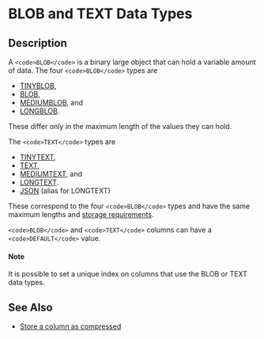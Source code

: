
# BLOB and TEXT Data Types

## Description


A `<code>BLOB</code>` is a binary large object that can hold a variable amount of
data. The four `<code>BLOB</code>` types are


* [TINYBLOB](tinyblob.md),
* [BLOB](blob.md),
* [MEDIUMBLOB](mediumblob.md), and
* [LONGBLOB](longblob.md).


These differ only in the maximum length of the values they can hold.


The `<code>TEXT</code>` types are


* [TINYTEXT](tinytext.md),
* [TEXT](text.md),
* [MEDIUMTEXT](mediumtext.md), and
* [LONGTEXT](longtext.md).
* [JSON](../../storage-engines/connect/json-sample-files.md) (alias for LONGTEXT)


These correspond to the four `<code>BLOB</code>` types and have the same
maximum lengths and [storage requirements](../data-type-storage-requirements.md).


`<code>BLOB</code>` and `<code>TEXT</code>` columns can have a `<code>DEFAULT</code>` value.



#### Note

It is possible to set a unique index on columns that use the BLOB or TEXT data types.


## See Also


* [Store a column as compressed](../../sql-statements-and-structure/vectors/create-table-with-vectors.md#compressed)


